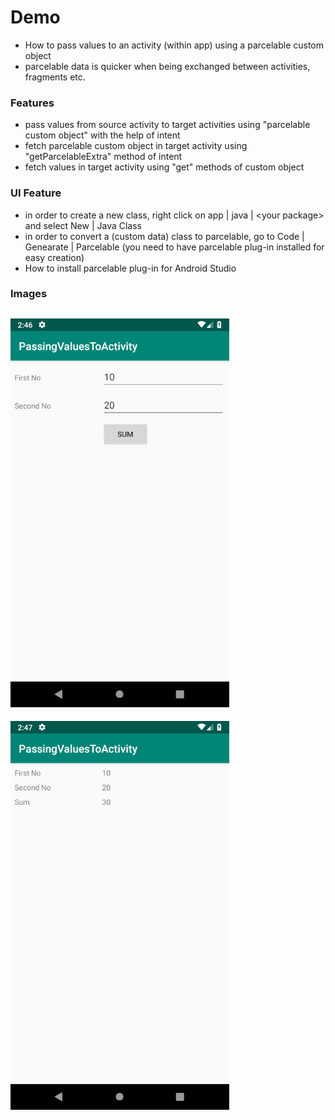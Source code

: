 # Demo
- How to pass values to an activity (within app) using a parcelable custom object
- parcelable data is quicker when being exchanged between activities, fragments etc.

### Features
- pass values from source activity to target activities using "parcelable custom object" with the help of intent
- fetch parcelable custom object in target activity using "getParcelableExtra" method of intent
- fetch values in target activity using "get" methods of custom object

### UI Feature
- in order to create a new class, right click on app | java | &lt;your package&gt; and select New | Java Class
- in order to convert a (custom data) class to parcelable, go to Code | Genearate | Parcelable (you need to have parcelable plug-in installed for easy creation)
- How to install parcelable plug-in for Android Studio

### Images

![01.png](images/01.png?raw=true "01.png")
---
![02.png](images/02.png?raw=true "02.png")